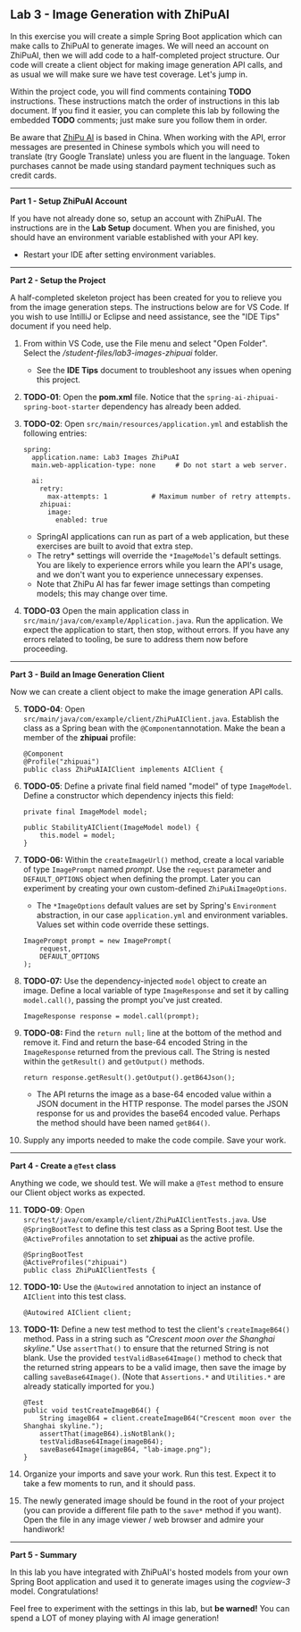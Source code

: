 ## Lab 3 - Image Generation with ZhiPuAI

In this exercise you will create a simple Spring Boot application which can make calls to ZhiPuAI to generate images.  We will need an account on ZhiPuAI, then we will add code to a half-completed project structure.  Our code will create a client object for making image generation API calls, and as usual we will make sure we have test coverage.  Let's jump in.

Within the project code, you will find comments containing **TODO** instructions.  These instructions match the order of instructions in this lab document.  If you find it easier, you can complete this lab by following the embedded **TODO** comments; just make sure you follow them in order.

Be aware that [ZhiPu AI](https://open.bigmodel.cn/) is based in China.  When working with the API, error messages are presented in Chinese symbols which you will need to translate (try Google Translate) unless you are fluent in the language.  Token purchases cannot be made using standard payment techniques such as credit cards.

---
**Part 1 - Setup ZhiPuAI Account**

If you have not already done so, setup an account with ZhiPuAI.  The instructions are in the **Lab Setup** document.  When you are finished, you should have an environment variable established with your API key.
* Restart your IDE after setting environment variables.


---
**Part 2 - Setup the Project**

A half-completed skeleton project has been created for you to relieve you from the image generation steps.  The instructions below are for VS Code. If you wish to use IntilliJ or Eclipse and need assistance, see the "IDE Tips" document if you need help.

1. From within VS Code, use the File menu and select "Open Folder". Select the _/student-files/lab3-images-zhipuai_ folder.  
    * See the **IDE Tips** document to troubleshoot any issues when opening this project.

1. **TODO-01**: Open the **pom.xml** file.  Notice that the  `spring-ai-zhipuai-spring-boot-starter` dependency has already been added.

1. **TODO-02**: Open `src/main/resources/application.yml` and establish the following entries:
    ```
    spring:
      application.name: Lab3 Images ZhiPuAI
      main.web-application-type: none     # Do not start a web server.

      ai:
        retry:
          max-attempts: 1           # Maximum number of retry attempts.
        zhipuai:
          image:
            enabled: true
    ```
    * SpringAI applications can run as part of a web application, but these exercises are built to avoid that extra step.
    * The retry* settings will override the `*ImageModel`'s default settings.  You are likely to experience errors while you learn the API's usage, and we don't want you to experience unnecessary expenses.  
    * Note that ZhiPu AI has far fewer image settings than competing models; this may change over time.
    
1. **TODO-03** Open the main application class in `src/main/java/com/example/Application.java`.  Run the application. We expect the application to start, then stop, without errors.  If you have any errors related to tooling, be sure to address them now before proceeding.


---
**Part 3 - Build an Image Generation Client**

Now we can create a client object to make the image generation API calls. 

5. **TODO-04**: Open `src/main/java/com/example/client/ZhiPuAIClient.java`. Establish the class as a Spring bean with the `@Component`annotation.  Make the bean a member of the **zhipuai** profile:

    ```
    @Component
    @Profile("zhipuai")
    public class ZhiPuAIAIClient implements AIClient {
    ```

1. **TODO-05**: Define a private final field named "model" of type `ImageModel`.  Define a constructor which dependency injects this field:

    ```
    private final ImageModel model;

    public StabilityAIClient(ImageModel model) {
        this.model = model;
    }
    ```

1. **TODO-06:** Within the `createImageUrl()` method, create a local variable of type `ImagePrompt` named _prompt_.  Use the `request` parameter and `DEFAULT_OPTIONS` object when defining the prompt.  Later you can experiment by creating your own custom-defined `ZhiPuAiImageOptions`.
    * The `*ImageOptions` default values are set by Spring's `Environment` abstraction, in our case `application.yml` and environment variables.  Values set within code override these settings.

    ```
    ImagePrompt prompt = new ImagePrompt(
        request,
        DEFAULT_OPTIONS
    );
    ```

1. **TODO-07:** Use the dependency-injected `model` object to create an image. Define a local variable of type `ImageResponse` and set it by calling `model.call()`, passing the prompt you've just created.

    ```
    ImageResponse response = model.call(prompt);
    ```

1. **TODO-08:** Find the `return null;` line at the bottom of the method and remove it.  Find and return the base-64 encoded String in the `ImageResponse` returned from the previous call.  The String is nested within the `getResult()` and `getOutput()` methods.  

    ```
    return response.getResult().getOutput().getB64Json();
    ```
    * The API returns the image as a base-64 encoded value within a JSON document in the HTTP response.  The model parses the JSON response for us and provides the base64 encoded value.  Perhaps the method should have been named `getB64()`.  
1. Supply any imports needed to make the code compile.  Save your work.

---
**Part 4 - Create a `@Test` class**

Anything we code, we should test.  We will make a `@Test` method to ensure our Client object works as expected.

11. **TODO-09**: Open `src/test/java/com/example/client/ZhiPuAIClientTests.java`. Use `@SpringBootTest` to define this test class as a Spring Boot test.  Use the `@ActiveProfiles` annotation to set **zhipuai** as the active profile.

    ```
    @SpringBootTest
    @ActiveProfiles("zhipuai")
    public class ZhiPuAIClientTests {
    ```

1. **TODO-10:** Use the `@Autowired` annotation to inject an instance of `AIClient` into this test class.

    ```
    @Autowired AIClient client;
    ```

1. **TODO-11:** Define a new test method to test the client's `createImageB64()` method.  Pass in a string such as _"Crescent moon over the Shanghai skyline."_  Use `assertThat()` to ensure that the returned String is not blank.  Use the provided `testValidBase64Image()` method to check that the returned string appears to be a valid image, then save the image by calling `saveBase64Image()`. (Note that `Assertions.*` and `Utilities.*` are already statically imported for you.)

    ```
    @Test
    public void testCreateImageB64() {
        String imageB64 = client.createImageB64("Crescent moon over the Shanghai skyline.");
        assertThat(imageB64).isNotBlank();
        testValidBase64Image(imageB64);
        saveBase64Image(imageB64, "lab-image.png");
    }

    ```
1. Organize your imports and save your work.  Run this test.  Expect it to take a few moments to run, and it should pass.

1. The newly generated image should be found in the root of your project (you can provide a different file path to the `save*` method if you want).  Open the file in any image viewer / web browser and admire your handiwork!

---
**Part 5 - Summary**

In this lab you have integrated with ZhiPuAI's hosted models from your own Spring Boot application and used it to generate images using the _cogview-3_ model.  Congratulations! 

Feel free to experiment with the settings in this lab, but **be warned!** You can spend a LOT of money playing with AI image generation!
